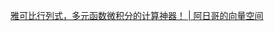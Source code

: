 [雅可比行列式，多元函数微积分的计算神器！ | 阿日哥的向量空间](https://blog.arg.pub/2021/11/05/math/%E9%9B%85%E5%8F%AF%E6%AF%94%E8%A1%8C%E5%88%97%E5%BC%8F%E7%9A%84%E5%BA%94%E7%94%A8/index.html)